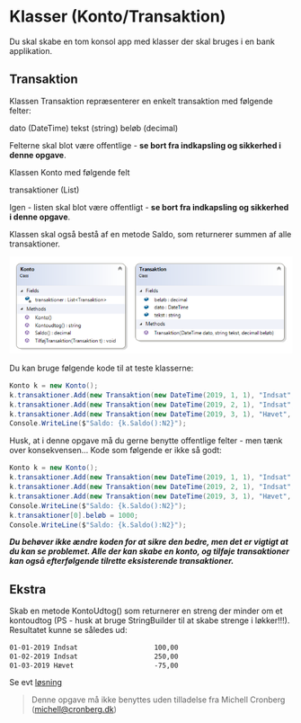 ﻿# Klasser (Konto/Transaktion)

Du skal skabe en tom konsol app med klasser der skal bruges i en bank applikation.

## Transaktion

Klassen Transaktion repræsenterer en enkelt transaktion med følgende felter:

dato (DateTime)
tekst (string)
beløb (decimal)

Felterne skal blot være offentlige - **se bort fra indkapsling og sikkerhed i denne opgave**.

Klassen Konto med følgende felt

transaktioner (List<Transaktion>)

Igen - listen skal blot være offentligt - **se bort fra indkapsling og sikkerhed i denne opgave**.

Klassen skal også bestå af en metode Saldo, som returnerer summen af alle transaktioner.

![](konto.png)

Du kan bruge følgende kode til at teste klasserne:

```csharp
Konto k = new Konto();
k.transaktioner.Add(new Transaktion(new DateTime(2019, 1, 1), "Indsat", 100));
k.transaktioner.Add(new Transaktion(new DateTime(2019, 2, 1), "Indsat", 250));
k.transaktioner.Add(new Transaktion(new DateTime(2019, 3, 1), "Hævet", -75));
Console.WriteLine($"Saldo: {k.Saldo():N2}");
```

Husk, at i denne opgave må du gerne benytte offentlige felter - men tænk over konsekvensen... Kode som følgende er ikke så godt:

```csharp
Konto k = new Konto();
k.transaktioner.Add(new Transaktion(new DateTime(2019, 1, 1), "Indsat", 100));
k.transaktioner.Add(new Transaktion(new DateTime(2019, 2, 1), "Indsat", 250));
k.transaktioner.Add(new Transaktion(new DateTime(2019, 3, 1), "Hævet", -75));
Console.WriteLine($"Saldo: {k.Saldo():N2}");
k.transaktioner[0].beløb = 1000;
Console.WriteLine($"Saldo: {k.Saldo():N2}");
```

***Du behøver ikke ændre koden for at sikre den bedre, men det er vigtigt at du kan se problemet. Alle der kan skabe en konto,
og tilføje transaktioner kan også efterfølgende tilrette eksisterende transaktioner.***

## Ekstra

Skab en metode KontoUdtog() som returnerer en streng der minder om et kontoudtog (PS - husk at bruge StringBuilder til at skabe strenge i løkker!!!). Resultatet kunne se således ud:

```
01-01-2019 Indsat                   100,00
01-02-2019 Indsat                   250,00
01-03-2019 Hævet                    -75,00
```
Se evt [løsning](https://github.com/devcronberg/undervisning-cs-opgaver/blob/master/Klasser-simpel/Program.cs)
<!-- footerstart -->
> Denne opgave må ikke benyttes uden tilladelse fra Michell Cronberg (michell@cronberg.dk)
<!-- footerslut -->